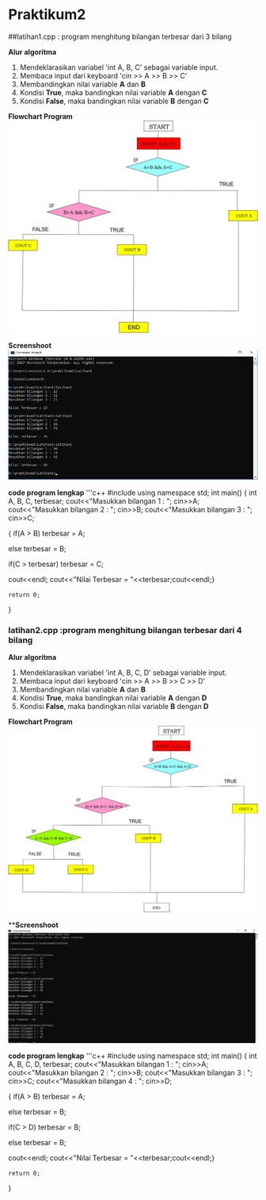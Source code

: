 # Praktikum2

##latihan1.cpp : program menghitung bilangan terbesar dari 3 bilang

**Alur algoritma**
1. Mendeklarasikan variabel 'int A, B, C' sebagai variable input.
2. Membaca input dari keyboard 'cin >> A >> B >> C'
3. Membandingkan nilai variable **A** dan **B**
4. Kondisi **True**, maka bandingkan nilai variable **A** dengan **C**
5. Kondisi **False**, maka bandingkan nilai variable **B** dengan **C**

**Flowchart Program**
![Flowchart](https://raw.githubusercontent.com/oktaviani13/Praktikum2/master/FLOWCHART1.jpg)

**Screenshoot**
![Screenshoot](https://raw.githubusercontent.com/oktaviani13/Praktikum2/master/screnshoot1.png)

**code program lengkap**
'''c++
#include <iostream>
using namespace std;
int main()
{
int A, B, C, terbesar;
cout<<"Masukkan bilangan 1 : ";
 cin>>A;
cout<<"Masukkan bilangan 2 : ";
 cin>>B;
cout<<"Masukkan bilangan 3 : ";
 cin>>C;

{
if(A > B)
terbesar = A;

else
terbesar = B;

if(C > terbesar)
terbesar = C;

cout<<endl;
cout<<"Nilai Terbesar = "<<terbesar;cout<<endl;}

    return 0;
}



### latihan2.cpp :program menghitung bilangan terbesar dari 4 bilang

**Alur algoritma**
1. Mendeklarasikan variabel 'int A, B, C, D' sebagai variable input.
2. Membaca input dari keyboard 'cin >> A >> B >> C >> D'
3. Membandingkan nilai variable **A** dan **B**
4. Kondisi **True**, maka bandingkan nilai variable **A** dengan **D**
5. Kondisi **False**, maka bandingkan nilai variable **B** dengan **D**

**Flowchart Program**
![Flowchart](https://raw.githubusercontent.com/oktaviani13/Praktikum2/master/FLOWCHARTLT2.jpg)

****Screenshoot**
![Screenshoot](https://raw.githubusercontent.com/oktaviani13/Praktikum2/master/Screnshoot2.png)

**code program lengkap**
'''c++
#include <iostream>
using namespace std;
int main()
{
int A, B, C, D, terbesar;
cout<<"Masukkan bilangan 1 : ";
 cin>>A;
cout<<"Masukkan bilangan 2 : ";
 cin>>B;
cout<<"Masukkan bilangan 3 : ";
 cin>>C;
cout<<"Masukkan bilangan 4 : ";
 cin>>D;

{
if(A > B)
terbesar = A;

else
terbesar = B;

if(C > D)
terbesar = B;

else
terbesar = B;

cout<<endl;
cout<<"Nilai Terbesar = "<<terbesar;cout<<endl;}

    return 0;
}
